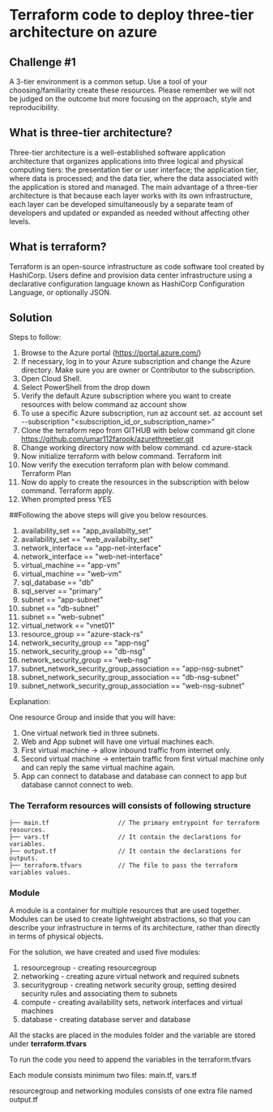 # Terraform code to deploy three-tier architecture on azure


## Challenge #1

A 3-tier environment is a common setup. Use a tool of your choosing/familiarity create these resources. Please remember we will not be judged on the outcome but more focusing on the approach, style and reproducibility.


## What is three-tier architecture?
Three-tier architecture is a well-established software application architecture that organizes applications into three logical and physical computing tiers: the presentation tier or user interface; the application tier, where data is processed; and the data tier, where the data associated with the application is stored and managed.
The main advantage of a three-tier architecture is that because each layer works with its own infrastructure, each layer can be developed simultaneously by a separate team of developers and updated or expanded as needed without affecting other levels.

## What is terraform?
Terraform is an open-source infrastructure as code software tool created by HashiCorp. Users define and provision data center infrastructure using a declarative configuration language known as HashiCorp Configuration Language, or optionally JSON.


## Solution

Steps to follow:

1. Browse to the Azure portal (https://portal.azure.com/)
2. If necessary, log in to your Azure subscription and change the Azure directory. Make sure you are owner or Contributor to the subscription.
3. Open Cloud Shell.
4. Select PowerShell from the drop down
5. Verify the default Azure subscription where you want to create resources with below command 
	az account show
6. To use a specific Azure subscription, run az account set. 
	az account set --subscription "<subscription_id_or_subscription_name>"
7. Clone the terraform repo from GITHUB with below command 
	git clone https://github.com/umar112farook/azurethreetier.git
8. Change working directory now with below command.
	cd azure-stack
9. Now initialize terraform with below command.
	Terraform init
10. Now verify the execution terraform plan with below command.
	Terraform Plan
11. Now do apply to create the resources in the subscription with below command.
	Terraform apply.
12. When prompted press YES



##Following the above steps will give you below resources.

1. availability_set == "app_availabilty_set"
2. availability_set == "web_availabilty_set"
3. network_interface == "app-net-interface"
4. network_interface == "web-net-interface"
5. virtual_machine == "app-vm"
6. virtual_machine == "web-vm"
7. sql_database == "db"
8. sql_server == "primary"
9. subnet == "app-subnet"
10. subnet == "db-subnet"
11. subnet == "web-subnet"
12. virtual_network == "vnet01"
13. resource_group == "azure-stack-rs"
14. network_security_group == "app-nsg"
15. network_security_group == "db-nsg"
16. network_security_group == "web-nsg"
17. subnet_network_security_group_association == "app-nsg-subnet"
18. subnet_network_security_group_association == "db-nsg-subnet"
19. subnet_network_security_group_association == "web-nsg-subnet"



Explanation:

One resource Group and inside that you will have:

1. One virtual network tied in three subnets.
2. Web and App subnet will have one virtual machines each.
3. First virtual machine -> allow inbound traffic from internet only.
4. Second virtual machine -> entertain traffic from first virtual machine only and can reply the same virtual machine again.
5. App can connect to database and database can connect to app but database cannot connect to web.


### The Terraform resources will consists of following structure

```
├── main.tf                   // The primary entrypoint for terraform resources.
├── vars.tf                   // It contain the declarations for variables.
├── output.tf                 // It contain the declarations for outputs.
├── terraform.tfvars          // The file to pass the terraform variables values.
```

### Module

A module is a container for multiple resources that are used together. Modules can be used to create lightweight abstractions, so that you can describe your infrastructure in terms of its architecture, rather than directly in terms of physical objects.

For the solution, we have created and used five modules:
1. resourcegroup - creating resourcegroup
2. networking - creating azure virtual network and required subnets
3. securitygroup - creating network security group, setting desired security rules and associating them to subnets
4. compute - creating availability sets, network interfaces and virtual machines
5. database - creating database server and database

All the stacks are placed in the modules folder and the variable are stored under **terraform.tfvars**

To run the code you need to append the variables in the terraform.tfvars

Each module consists minimum two files: main.tf, vars.tf

resourcegroup and networking modules consists of one extra file named output.tf